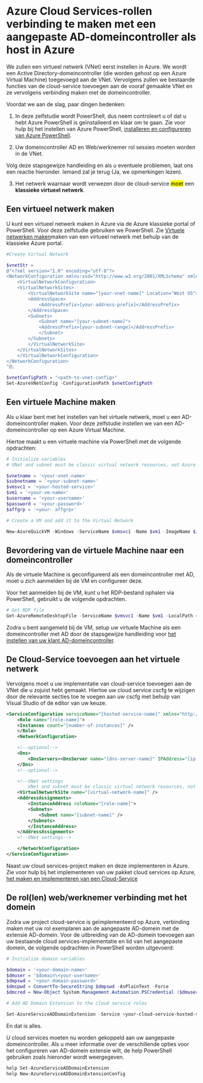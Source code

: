 <properties
  pageTitle="Een Cloud-Service verbinding te maken met een aangepaste domeincontroller | Microsoft Azure"
  description="Informatie over het aansluiten van uw web/werknemer rollen aan een aangepaste AD-domein met behulp van PowerShell en uitbreiding van de AD-domein"
  services="cloud-services"
  documentationCenter=""
  authors="Thraka"
  manager="timlt"
  editor=""/>

  <tags
    ms.service="cloud-services"
    ms.workload="tbd"
    ms.tgt_pltfrm="na"
    ms.devlang="na"
    ms.topic="article"
    ms.date="10/21/2016"
    ms.author="adegeo"/>

# <a name="connecting-azure-cloud-services-roles-to-a-custom-ad-domain-controller-hosted-in-azure"></a>Azure Cloud Services-rollen verbinding te maken met een aangepaste AD-domeincontroller als host in Azure

We zullen een virtueel netwerk (VNet) eerst instellen in Azure. We wordt een Active Directory-domeincontroller (die worden gehost op een Azure Virtual Machine) toegevoegd aan de VNet. Vervolgens zullen we bestaande functies van de cloud-service toevoegen aan de vooraf gemaakte VNet en ze vervolgens verbinding maken met de domeincontroller.

Voordat we aan de slag, paar dingen bedenken:

1.  In deze zelfstudie wordt PowerShell, dus neem controleert u of dat u hebt Azure PowerShell is geïnstalleerd en klaar om te gaan. Zie voor hulp bij het instellen van Azure PowerShell, [installeren en configureren van Azure PowerShell](../powershell-install-configure.md).

2.  Uw domeincontroller AD en Web/werknemer rol sessies moeten worden in de VNet.

Volg deze stapsgewijze handleiding en als u eventuele problemen, laat ons een reactie hieronder. Iemand zal je terug (Ja, we opmerkingen lezen).

3. Het netwerk waarnaar wordt verwezen door de cloud-service <mark>moet</mark> een **klassieke virtueel netwerk**.

## <a name="create-a-virtual-network"></a>Een virtueel netwerk maken

U kunt een virtueel netwerk maken in Azure via de Azure klassieke portal of PowerShell. Voor deze zelfstudie gebruiken we PowerShell. Zie [Virtuele netwerken maken](../virtual-network/virtual-networks-create-vnet-arm-pportal.md)maken van een virtueel netwerk met behulp van de klassieke Azure portal.

```powershell
#Create Virtual Network

$vnetStr =
@"<?xml version="1.0" encoding="utf-8"?>
<NetworkConfiguration xmlns:xsd="http://www.w3.org/2001/XMLSchema" xmlns:xsi="http://www.w3.org/2001/XMLSchema-instance" xmlns="http://schemas.microsoft.com/ServiceHosting/2011/07/NetworkConfiguration">
    <VirtualNetworkConfiguration>
    <VirtualNetworkSites>
        <VirtualNetworkSite name="[your-vnet-name]" Location="West US">
        <AddressSpace>
            <AddressPrefix>[your-address-prefix]</AddressPrefix>
        </AddressSpace>
        <Subnets>
            <Subnet name="[your-subnet-name]">
            <AddressPrefix>[your-subnet-range]</AddressPrefix>
            </Subnet>
        </Subnets>
        </VirtualNetworkSite>
    </VirtualNetworkSites>
    </VirtualNetworkConfiguration>
</NetworkConfiguration>
"@;

$vnetConfigPath = "<path-to-vnet-config>"
Set-AzureVNetConfig -ConfigurationPath $vnetConfigPath
```

## <a name="create-a-virtual-machine"></a>Een virtuele Machine maken

Als u klaar bent met het instellen van het virtuele netwerk, moet u een AD-domeincontroller maken. Voor deze zelfstudie instellen we van een AD-domeincontroller op een Azure Virtual Machine.

Hiertoe maakt u een virtuele machine via PowerShell met de volgende opdrachten:

```powershell
# Initialize variables
# VNet and subnet must be classic virtual network resources, not Azure Resource Manager resources.

$vnetname = '<your-vnet-name>'
$subnetname = '<your-subnet-name>'
$vmsvc1 = '<your-hosted-service>'
$vm1 = '<your-vm-name>'
$username = '<your-username>'
$password = '<your-password>'
$affgrp = '<your- affgrp>'

# Create a VM and add it to the Virtual Network

New-AzureQuickVM -Windows -ServiceName $vmsvc1 -Name $vm1 -ImageName $imgname -AdminUsername $username -Password $password -AffinityGroup $affgrp -SubnetNames $subnetname -VNetName $vnetname
```

## <a name="promote-your-virtual-machine-to-a-domain-controller"></a>Bevordering van de virtuele Machine naar een domeincontroller
Als de virtuele Machine is geconfigureerd als een domeincontroller met AD, moet u zich aanmelden bij de VM en configureer deze.

Voor het aanmelden bij de VM, kunt u het RDP-bestand ophalen via PowerShell, gebruikt u de volgende opdrachten.

```powershell
# Get RDP file
Get-AzureRemoteDesktopFile -ServiceName $vmsvc1 -Name $vm1 -LocalPath <rdp-file-path>
```

Zodra u bent aangemeld bij de VM, setup uw virtuele Machine als een domeincontroller met AD door de stapsgewijze handleiding voor [het instellen van uw klant AD-domeincontroller](http://social.technet.microsoft.com/wiki/contents/articles/12370.windows-server-2012-set-up-your-first-domain-controller-step-by-step.aspx).

## <a name="add-your-cloud-service-to-the-virtual-network"></a>De Cloud-Service toevoegen aan het virtuele netwerk

Vervolgens moet u uw implementatie van cloud-service toevoegen aan de VNet die u zojuist hebt gemaakt. Hiertoe uw cloud service cscfg te wijzigen door de relevante secties toe te voegen aan uw cscfg met behulp van Visual Studio of de editor van uw keuze.

```xml
<ServiceConfiguration serviceName="[hosted-service-name]" xmlns="http://schemas.microsoft.com/ServiceHosting/2008/10/ServiceConfiguration" osFamily="[os-family]" osVersion="*">
    <Role name="[role-name]">
    <Instances count="[number-of-instances]" />
    </Role>
    <NetworkConfiguration>

    <!--optional-->
    <Dns>
        <DnsServers><DnsServer name="[dns-server-name]" IPAddress="[ip-address]" /></DnsServers>
    </Dns>
    <!--optional-->

    <!--VNet settings
        VNet and subnet must be classic virtual network resources, not Azure Resource Manager resources.-->
    <VirtualNetworkSite name="[virtual-network-name]" />
    <AddressAssignments>
        <InstanceAddress roleName="[role-name]">
        <Subnets>
            <Subnet name="[subnet-name]" />
        </Subnets>
        </InstanceAddress>
    </AddressAssignments>
    <!--VNet settings-->

    </NetworkConfiguration>
</ServiceConfiguration>
```

Naast uw cloud services-project maken en deze implementeren in Azure. Zie voor hulp bij het implementeren van uw pakket cloud services op Azure, [het maken en implementeren van een Cloud-Service](cloud-services-how-to-create-deploy.md#deploy)

## <a name="connect-your-webworker-roles-to-the-domain"></a>De rol(len) web/werknemer verbinding met het domein

Zodra uw project cloud-service is geïmplementeerd op Azure, verbinding maken met uw rol exemplaren aan de aangepaste AD-domein met de extensie AD-domein. Voor de uitbreiding van de AD-domein toevoegen aan uw bestaande cloud services-implementatie en lid van het aangepaste domein, de volgende opdrachten in PowerShell worden uitgevoerd:

```powershell
# Initialize domain variables

$domain = '<your-domain-name>'
$dmuser = '$domain\<your-username>'
$dmpswd = '<your-domain-password>'
$dmspwd = ConvertTo-SecureString $dmpswd -AsPlainText -Force
$dmcred = New-Object System.Management.Automation.PSCredential ($dmuser, $dmspwd)

# Add AD Domain Extension to the cloud service roles

Set-AzureServiceADDomainExtension -Service <your-cloud-service-hosted-service-name> -Role <your-role-name> -Slot <staging-or-production> -DomainName $domain -Credential $dmcred -JoinOption 35
```

En dat is alles.

U cloud services moeten nu worden gekoppeld aan uw aangepaste domeincontroller. Als u meer informatie over de verschillende opties voor het configureren van AD-domein extensie wilt, de help PowerShell gebruiken zoals hieronder wordt weergegeven.

```powershell
help Set-AzureServiceADDomainExtension
help New-AzureServiceADDomainExtensionConfig
```
